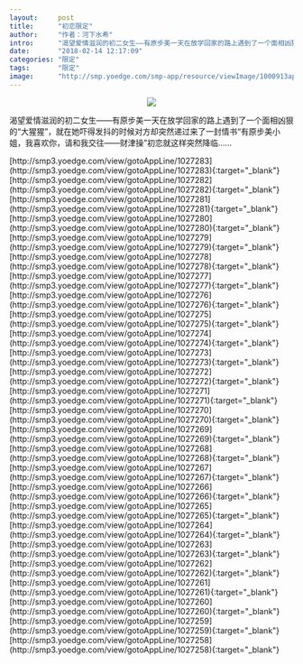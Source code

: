 ```yaml
---
layout:     post
title:      "初恋限定"
author:     "作者：河下水希"
intro:      "渴望爱情滋润的初二女生——有原步美一天在放学回家的路上遇到了一个面相凶狠的“大猩猩”，就在她吓得发抖的时候对方却突然递过来了一封情书“有原步美小姐，我喜欢你，请和我交往——财津操”初恋就这样突然降临……"
date:       "2018-02-14 12:17:09"
categories: "限定"
tags:       "限定"
image:      "http://smp.yoedge.com/smp-app/resource/viewImage/1000913appline.png"
---
```

<div style="text-align: center">
<p><img src="http://smp.yoedge.com/smp-app/resource/viewImage/1000913appline.png"/></p>
</div>
<p class="post-meta">
<span>渴望爱情滋润的初二女生——有原步美一天在放学回家的路上遇到了一个面相凶狠的“大猩猩”，就在她吓得发抖的时候对方却突然递过来了一封情书“有原步美小姐，我喜欢你，请和我交往——财津操”初恋就这样突然降临……</span>
</p>
[http://smp3.yoedge.com/view/gotoAppLine/1027283](http://smp3.yoedge.com/view/gotoAppLine/1027283){:target="_blank"}
[http://smp3.yoedge.com/view/gotoAppLine/1027282](http://smp3.yoedge.com/view/gotoAppLine/1027282){:target="_blank"}
[http://smp3.yoedge.com/view/gotoAppLine/1027281](http://smp3.yoedge.com/view/gotoAppLine/1027281){:target="_blank"}
[http://smp3.yoedge.com/view/gotoAppLine/1027280](http://smp3.yoedge.com/view/gotoAppLine/1027280){:target="_blank"}
[http://smp3.yoedge.com/view/gotoAppLine/1027279](http://smp3.yoedge.com/view/gotoAppLine/1027279){:target="_blank"}
[http://smp3.yoedge.com/view/gotoAppLine/1027278](http://smp3.yoedge.com/view/gotoAppLine/1027278){:target="_blank"}
[http://smp3.yoedge.com/view/gotoAppLine/1027277](http://smp3.yoedge.com/view/gotoAppLine/1027277){:target="_blank"}
[http://smp3.yoedge.com/view/gotoAppLine/1027276](http://smp3.yoedge.com/view/gotoAppLine/1027276){:target="_blank"}
[http://smp3.yoedge.com/view/gotoAppLine/1027275](http://smp3.yoedge.com/view/gotoAppLine/1027275){:target="_blank"}
[http://smp3.yoedge.com/view/gotoAppLine/1027274](http://smp3.yoedge.com/view/gotoAppLine/1027274){:target="_blank"}
[http://smp3.yoedge.com/view/gotoAppLine/1027273](http://smp3.yoedge.com/view/gotoAppLine/1027273){:target="_blank"}
[http://smp3.yoedge.com/view/gotoAppLine/1027272](http://smp3.yoedge.com/view/gotoAppLine/1027272){:target="_blank"}
[http://smp3.yoedge.com/view/gotoAppLine/1027271](http://smp3.yoedge.com/view/gotoAppLine/1027271){:target="_blank"}
[http://smp3.yoedge.com/view/gotoAppLine/1027270](http://smp3.yoedge.com/view/gotoAppLine/1027270){:target="_blank"}
[http://smp3.yoedge.com/view/gotoAppLine/1027269](http://smp3.yoedge.com/view/gotoAppLine/1027269){:target="_blank"}
[http://smp3.yoedge.com/view/gotoAppLine/1027268](http://smp3.yoedge.com/view/gotoAppLine/1027268){:target="_blank"}
[http://smp3.yoedge.com/view/gotoAppLine/1027267](http://smp3.yoedge.com/view/gotoAppLine/1027267){:target="_blank"}
[http://smp3.yoedge.com/view/gotoAppLine/1027266](http://smp3.yoedge.com/view/gotoAppLine/1027266){:target="_blank"}
[http://smp3.yoedge.com/view/gotoAppLine/1027265](http://smp3.yoedge.com/view/gotoAppLine/1027265){:target="_blank"}
[http://smp3.yoedge.com/view/gotoAppLine/1027264](http://smp3.yoedge.com/view/gotoAppLine/1027264){:target="_blank"}
[http://smp3.yoedge.com/view/gotoAppLine/1027263](http://smp3.yoedge.com/view/gotoAppLine/1027263){:target="_blank"}
[http://smp3.yoedge.com/view/gotoAppLine/1027262](http://smp3.yoedge.com/view/gotoAppLine/1027262){:target="_blank"}
[http://smp3.yoedge.com/view/gotoAppLine/1027261](http://smp3.yoedge.com/view/gotoAppLine/1027261){:target="_blank"}
[http://smp3.yoedge.com/view/gotoAppLine/1027260](http://smp3.yoedge.com/view/gotoAppLine/1027260){:target="_blank"}
[http://smp3.yoedge.com/view/gotoAppLine/1027259](http://smp3.yoedge.com/view/gotoAppLine/1027259){:target="_blank"}
[http://smp3.yoedge.com/view/gotoAppLine/1027258](http://smp3.yoedge.com/view/gotoAppLine/1027258){:target="_blank"}


